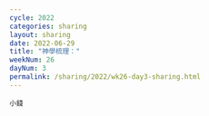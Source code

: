 ```yaml
---
cycle: 2022
categories: sharing
layout: sharing
date: 2022-06-29
title: "神學梳理："
weekNum: 26
dayNum: 3
permalink: /sharing/2022/wk26-day3-sharing.html
---
```


[](https://eccseattle.github.io/media/sharing/2022/wk026/2022-06-29-bin.m4a)

`小錢`
